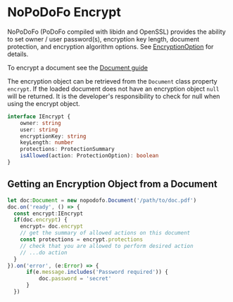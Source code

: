 # NoPoDoFo Encrypt
NoPoDoFo (PoDoFo compiled with libidn and OpenSSL) provides the ability to set owner / user password(s), encryption key length, document protection, and encryption algorithm options.
See [EncryptionOption](https://github.com/corymickelson/nopodofo/blob/master/lib/encrypt.ts#L21-L27) for details.

To encrypt a document see the [Document guide](https://github.com/corymickelson/NoPoDoFo/tree/master/guides/document.md)

The encryption object can be retrieved from the ```Document``` class property ```encrypt```.
If the loaded document does not have an encryption object ```null``` will be returned.
It is the developer's responsibility to check for null when using the encrypt object.

```typescript
interface IEncrypt {
    owner: string
    user: string
    encryptionKey: string
    keyLength: number
    protections: ProtectionSummary
    isAllowed(action: ProtectionOption): boolean
}
```

## Getting an Encryption Object from a Document
```typescript
let doc:Document = new nopodofo.Document('/path/to/doc.pdf')
doc.on('ready', () => {
  const encrypt:IEncrypt
  if(doc.encrypt) {
    encrypt= doc.encrypt
    // get the summary of allowed actions on this document
    const protections = encrypt.protections
    // check that you are allowed to perform desired action
    // ...do action
  }
}).on('error', (e:Error) => {
      if(e.message.includes('Password required')) {
          doc.password = 'secret'
      }
  })
```